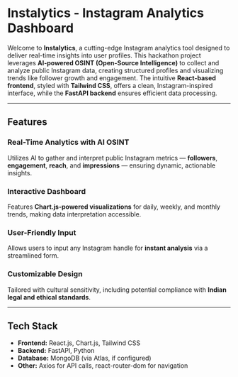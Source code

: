 # Instalytics - Instagram Analytics Dashboard

Welcome to **Instalytics**, a cutting-edge Instagram analytics tool designed to deliver real-time insights into user profiles. This hackathon project leverages **AI-powered OSINT (Open-Source Intelligence)** to collect and analyze public Instagram data, creating structured profiles and visualizing trends like follower growth and engagement. The intuitive **React-based frontend**, styled with **Tailwind CSS**, offers a clean, Instagram-inspired interface, while the **FastAPI backend** ensures efficient data processing.

---

## Features

### Real-Time Analytics with AI OSINT
Utilizes AI to gather and interpret public Instagram metrics — **followers**, **engagement**, **reach**, and **impressions** — ensuring dynamic, actionable insights.

### Interactive Dashboard
Features **Chart.js-powered visualizations** for daily, weekly, and monthly trends, making data interpretation accessible.

### User-Friendly Input
Allows users to input any Instagram handle for **instant analysis** via a streamlined form.

### Customizable Design
Tailored with cultural sensitivity, including potential compliance with **Indian legal and ethical standards**.

---

## Tech Stack

- **Frontend:** React.js, Chart.js, Tailwind CSS  
- **Backend:** FastAPI, Python  
- **Database:** MongoDB (via Atlas, if configured)  
- **Other:** Axios for API calls, react-router-dom for navigation  
